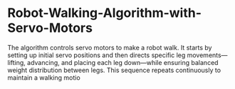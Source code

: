 # Robot-Walking-Algorithm-with-Servo-Motors
The algorithm controls servo motors to make a robot walk. It starts by setting up initial servo positions and then directs specific leg movements—lifting, advancing, and placing each leg down—while ensuring balanced weight distribution between legs. This sequence repeats continuously to maintain a walking motio
